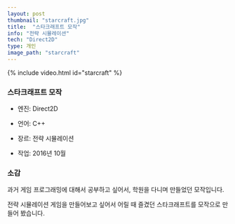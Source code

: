 ```yaml
---
layout: post
thumbnail: "starcraft.jpg"
title:  "스타크래프트 모작"
info: "전략 시뮬레이션"
tech: "Direct2D"
type: 개인
image_path: "starcraft"
---
```


{% include video.html id="starcraft" %}

### 스타크래프트 모작
* 엔진: Direct2D

* 언어: C++

* 장르: 전략 시뮬레이션

* 작업: 2016년 10월

### 소감
과거 게임 프로그래밍에 대해서 공부하고 싶어서, 학원을 다니며 만들었던 모작입니다.

전략 시뮬레이션 게임을 만들어보고 싶어서 어릴 때 즐겼던 스타크래프트를 모작으로 만들어 봤습니다.